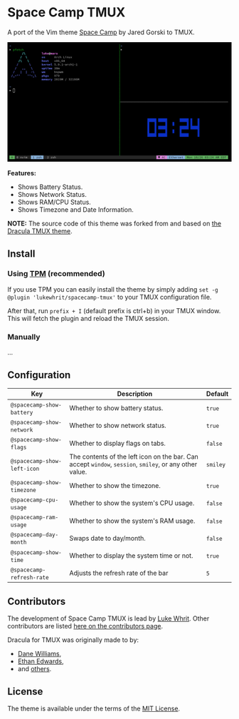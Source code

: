 # Space Camp TMUX

A port of the Vim theme [Space Camp](https://github.com/jaredgorski/spacecamp) by Jared Gorski to TMUX.

![Screenshot](./screenshot.png)

**Features:**

* Shows Battery Status.
* Shows Network Status.
* Shows RAM/CPU Status.
* Shows Timezone and Date Information.

**NOTE:** The source code of this theme was forked from and based on [the Dracula TMUX theme](https://github.com/dracula/tmux).

## Install

### Using [TPM](https://github.com/tmux-plugins/tpm) (recommended)

If you use TPM you can easily install the theme by simply adding `set -g @plugin 'lukewhrit/spacecamp-tmux'` to your TMUX configuration file.

After that, run `prefix + I` (default prefix is ctrl+b) in your TMUX window. This will fetch the plugin and reload the TMUX session.

### Manually

...

## Configuration

| Key                         | Description                                | Default |
|-----------------------------|--------------------------------------------|---------|
| `@spacecamp-show-battery`   | Whether to show battery status.            | `true`  |
| `@spacecamp-show-network`   | Whether to show network status.            | `true`  |
| `@spacecamp-show-flags`     | Whether to display flags on tabs.          | `false` |
| `@spacecamp-show-left-icon` | The contents of the left icon on the bar. Can accept `window`, `session`, `smiley`, or any other value. | `smiley` |
| `@spacecamp-show-timezone`  | Whether to show the timezone.              | `true`  |
| `@spacecamp-cpu-usage`      | Whether to show the system's CPU usage.    | `false` |
| `@spacecamp-ram-usage`      | Whether to show the system's RAM usage.    | `false` |
| `@spacecamp-day-month`      | Swaps date to day/month.                   | `false` |
| `@spacecamp-show-time`      | Whether to display the system time or not. | `true`  |
| `@spacecamp-refresh-rate`   | Adjusts the refresh rate of the bar        | `5`     |

## Contributors

The development of Space Camp TMUX is lead by [Luke Whrit](https://github.com/lukewhrit). Other contributors are listed [here on the contributors page](https://github.com/lukewhrit/spacecamp-tmux/graphs/contributors).

Dracula for TMUX was originally made to by:

* [Dane Williams](https://github.com/danerwilliams),
* [Ethan Edwards](https://github.com/ethancedwards8),
* and [others](https://github.com/dracula/tmux/graphs/contributors).

## License

The theme is available under the terms of the [MIT License](./LICENSE).
